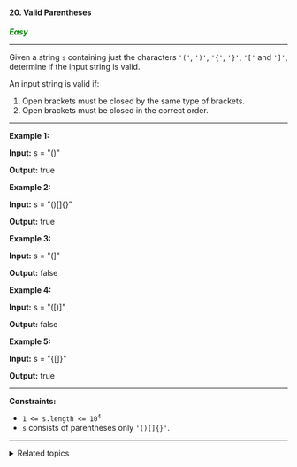 #### 20. Valid Parentheses

<span style="color:green">***Easy***</span>
___

Given a string `s` containing just the characters `'('`, `')'`, `'{'`, `'}'`, `'['` and `']'`, determine if the input string is valid.

An input string is valid if:

1.  Open brackets must be closed by the same type of brackets.
2.  Open brackets must be closed in the correct order.
___

**Example 1:**

**Input:** s = "()"

**Output:** true 

**Example 2:**

**Input:** s = "()[]{}"

**Output:** true 

**Example 3:**

**Input:** s = "(]"

**Output:** false 

**Example 4:**

**Input:** s = "([)]"

**Output:** false 

**Example 5:**

**Input:** s = "{[]}"

**Output:** true 
___

**Constraints:**

*   <code>1 <= s.length <= 10<sup>4</sup></code>
*   `s` consists of parentheses only `'()[]{}'`.
___

<details><summary>Related topics</summary>

[#String](https://leetcode.com/tag/string/)
[#Stack](https://leetcode.com/tag/stack/)

</details>
